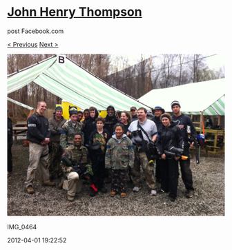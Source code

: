 # [John Henry Thompson](../README.md)
post Facebook.com

[< Previous](2012-10-12-4.md) [Next >](2012-04-01-2.md)

[![](../media/2012-04-01/Paintball-14th-B-day-IMG_0464.jpg)](../README.md)

IMG_0464

2012-04-01 19:22:52